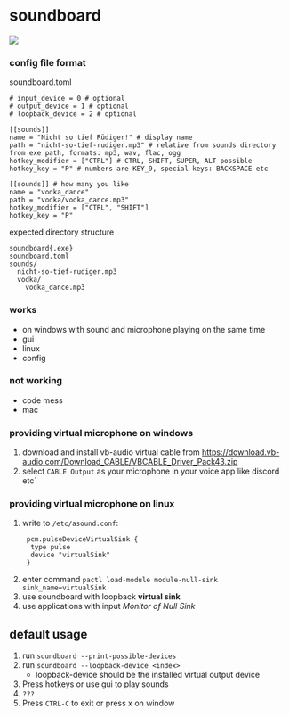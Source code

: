 # soundboard

![](https://i.imgur.com/5OBElu2.png)


### config file format

soundboard.toml
````
# input_device = 0 # optional
# output_device = 1 # optional
# loopback_device = 2 # optional

[[sounds]] 
name = "Nicht so tief Rüdiger!" # display name
path = "nicht-so-tief-rudiger.mp3" # relative from sounds directory from exe path, formats: mp3, wav, flac, ogg
hotkey_modifier = ["CTRL"] # CTRL, SHIFT, SUPER, ALT possible
hotkey_key = "P" # numbers are KEY_9, special keys: BACKSPACE etc

[[sounds]] # how many you like
name = "vodka_dance"
path = "vodka/vodka_dance.mp3"
hotkey_modifier = ["CTRL", "SHIFT"]
hotkey_key = "P"
````

expected directory structure
````
soundboard{.exe}
soundboard.toml
sounds/
  nicht-so-tief-rudiger.mp3
  vodka/
    vodka_dance.mp3
````

### works

* on windows with sound and microphone playing on the same time 
* gui
* linux
* config

### not working

* code mess
* mac

### providing virtual microphone on windows

1. download and install vb-audio virtual cable from https://download.vb-audio.com/Download_CABLE/VBCABLE_Driver_Pack43.zip
2. select `CABLE Output` as your microphone in your voice app like discord etc`

### providing virtual microphone on linux 
1. write to `/etc/asound.conf`:
   ```
    pcm.pulseDeviceVirtualSink {
     type pulse
     device "virtualSink"
    }

   ``` 
2. enter command `pactl load-module module-null-sink sink_name=virtualSink`
3. use soundboard with loopback **virtual sink**
4. use applications with input *Monitor of Null Sink*

## default usage

1. run `soundboard --print-possible-devices`
2. run `soundboard --loopback-device <index>` 
    * loopback-device should be the installed virtual output device 
3. Press hotkeys or use gui to play sounds
4. `???`
5. Press `CTRL-C` to exit or press x on window